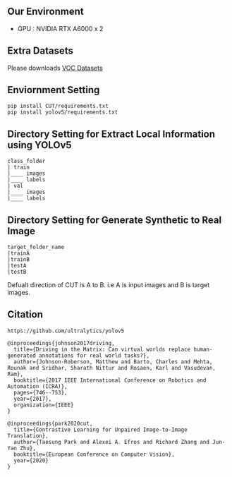 ## Our Environment
- GPU : NVIDIA RTX A6000 x 2

## Extra Datasets

Please downloads <a href='https://fcav.engin.umich.edu/projects/driving-in-the-matrix'>VOC Datasets</a>


## Enviornment Setting
```
pip install CUT/requirements.txt
pip install yolov5/requirements.txt
```
## Directory Setting for Extract Local Information using YOLOv5
```
class_folder
| train
|____ images
|____ labels
| val
|____ images
|____ labels
```

## Directory Setting for Generate Synthetic to Real Image

```
target_folder_name
|trainA
|trainB
|testA
|testB
```
Defualt direction of CUT  is A to B. i.e A is input images and B is target images.


## Citation

```
https://github.com/ultralytics/yolov5

@inproceedings{johnson2017driving,
  title={Driving in the Matrix: Can virtual worlds replace human-generated annotations for real world tasks?},
  author={Johnson-Roberson, Matthew and Barto, Charles and Mehta, Rounak and Sridhar, Sharath Nittur and Rosaen, Karl and Vasudevan, Ram},
  booktitle={2017 IEEE International Conference on Robotics and Automation (ICRA)},
  pages={746--753},
  year={2017},
  organization={IEEE}
}

@inproceedings{park2020cut,
  title={Contrastive Learning for Unpaired Image-to-Image Translation},
  author={Taesung Park and Alexei A. Efros and Richard Zhang and Jun-Yan Zhu},
  booktitle={European Conference on Computer Vision},
  year={2020}
}
```
